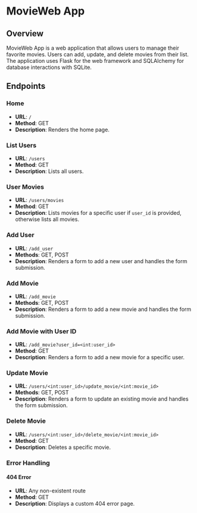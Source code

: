 # MovieWeb App

## Overview

MovieWeb App is a web application that allows users to manage their favorite movies. Users can add, update, and delete movies from their list. The application uses Flask for the web framework and SQLAlchemy for database interactions with SQLite.

## Endpoints

### Home
- **URL**: `/`
- **Method**: GET
- **Description**: Renders the home page.

### List Users
- **URL**: `/users`
- **Method**: GET
- **Description**: Lists all users.

### User Movies
- **URL**: `/users/movies`
- **Method**: GET
- **Description**: Lists movies for a specific user if `user_id` is provided, otherwise lists all movies.

### Add User
- **URL**: `/add_user`
- **Methods**: GET, POST
- **Description**: Renders a form to add a new user and handles the form submission.

### Add Movie
- **URL**: `/add_movie`
- **Methods**: GET, POST
- **Description**: Renders a form to add a new movie and handles the form submission.

### Add Movie with User ID
- **URL**: `/add_movie?user_id=<int:user_id>`
- **Method**: GET
- **Description**: Renders a form to add a new movie for a specific user.

### Update Movie
- **URL**: `/users/<int:user_id>/update_movie/<int:movie_id>`
- **Methods**: GET, POST
- **Description**: Renders a form to update an existing movie and handles the form submission.

### Delete Movie
- **URL**: `/users/<int:user_id>/delete_movie/<int:movie_id>`
- **Method**: GET
- **Description**: Deletes a specific movie.

### Error Handling

#### 404 Error
- **URL**: Any non-existent route
- **Method**: GET
- **Description**: Displays a custom 404 error page.